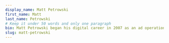 ```yaml
---
display_name: Matt Petrowski
first_name: Matt
last_name: Petrowski
# Keep it under 50 words and only one paragraph
bio: Matt Petrowski began his digital career in 2007 as an ad operations trafficker for a top online health publisher. After subsequent work as a digital strategist and eCommerce content manager, Matt joined the USPS digital brand marketing team in 2014 as the digital analytics program manager.
slug: matt-petrowski
---
```

